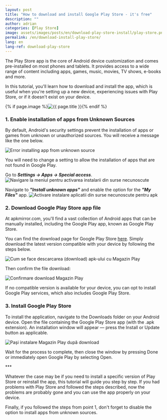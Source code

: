 ```yaml
---
layout: post
title: "How to download and install Google Play Store - it's free"
description: ""
author: adrian
categories: [Play Store]
image: assets/images/posts/en/download-play-store-install/play-store.png
permalink: /en/download-install-play-store/
lang: en
lang-ref: download-play-store
---
```


The Play Store app is the core of Android device customization and comes pre-installed on most phones and tablets. It provides access to a wide range of content including apps, games, music, movies, TV shows, e-books and more.

In this tutorial, you'll learn how to download and install the app, which is useful when you're setting up a new device, experiencing issues with Play Store, or if it doesn't exist on your device.

<!-- Post Featured Image -->
{% if page.image %}<img class="featured-image img-fluid rounded" title="Google Play Store" src="{{site.baseurl}}/{{ page.image }}" alt="{{ page.title }}">{% endif %}
<!-- End Featured Image -->

<!--ADSPACE_ID:2x2-->

### 1. Enable installation of apps from Unknown Sources

By default, Android's security settings prevent the installation of apps or games from unknown or unauthorized sources. You will receive a message like the one below.

<img alt="Error installing app from unknown source" title="Error installing app from unknown source" class="article-image medium-image" src="{{site.baseurl}}/assets/images/posts/{{page.lang}}/download-play-store-install/error-installing-from-unkown-source.jpg">

You will need to change a setting to allow the installation of apps that are not found in Google Play.

Go to ***Settings → Apps → Special access***.
<img alt="Navigare la meniul pentru activarea instalarii din surse necunoscute" title="Meniu instalare aplicatie din surse necunoscute" class="article-image" src="{{site.baseurl}}/assets/images/posts/{{page.lang}}/download-play-store-install/settings-for-enabling-installing-from-unknown-sources.jpg">

Navigate to ***"Install unknown apps"*** and enable the option for the ***"My Files"*** app.
<img alt="Activare instalare aplicatii din surse necunoscute pentru apk" title="Activare instalare aplicatii din surse necunoscute" class="article-image" src="{{site.baseurl}}/assets/images/posts/{{page.lang}}/download-play-store-install/enable-installing-apk-from-unknown-sources.jpg">

### 2. Download Google Play Store app file

At apkmirror.com, you'll find a vast collection of Android apps that can be manually installed, including the Google Play app, known as Google Play Store.

You can find the download page for Google Play Store [here](https://www.apkmirror.com/apk/google-inc/google-play-store/). Simply download the latest version compatible with your device by following the steps below.

<img alt="Cum se face descarcarea (download) apk-ului cu Magazin Play" title="Cum se face descarcarea apk-ului cu Magazin Play" class="article-image" src="{{site.baseurl}}/assets/images/posts/{{page.lang}}/download-play-store-install/download-play-store.jpg">

Then confirm the file download:

<img alt="Confirmare download Magazin Play" title="Confirmare download Magazin Play" class="article-image medium-image" src="{{site.baseurl}}/assets/images/posts/{{page.lang}}/download-play-store-install/confirm-play-store-download.jpg">


If no compatible version is available for your device, you can opt to install Google Play services, which also includes Google Play Store.

### 3. Install Google Play Store

To install the application, navigate to the Downloads folder on your Android device. Open the file containing the Google Play Store app (with the .apk extension). An installation window will appear — press the Install or Update button as applicable.

<img alt="Pași instalare Magazin Play după download" title="Executare instalare Magazin Play" class="article-image" src="{{site.baseurl}}/assets/images/posts/{{page.lang}}/download-play-store-install/install-play-store-apk.jpg">


Wait for the process to complete, then close the window by pressing Done or immediately open Google Play by selecting Open.

<div class="post-bottom-stars">***</div>

Whatever the case may be if you need to install a specific version of Play Store or reinstall the app, this tutorial will guide you step by step. If you had problems with Play Store and followed the steps described, now the problems are probably gone and you can use the app properly on your device.

Finally, if you followed the steps from point 1, don't forget to disable the option to install apps from unknown sources.
